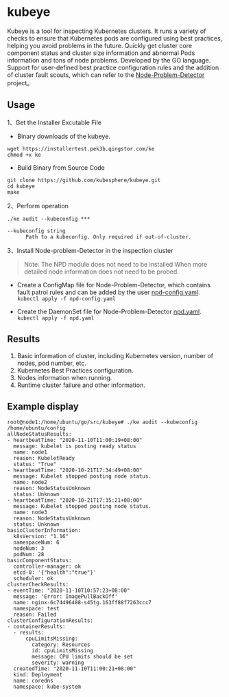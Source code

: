 # kubeye

Kubeye is a tool for inspecting Kubernetes clusters. It runs a variety of checks to ensure that Kubernetes pods are configured using best practices, helping you avoid problems in the future. 
Quickly get cluster core component status and cluster size information and abnormal Pods information and tons of node problems. Developed by the GO language. Support for user-defined best practice configuration rules and the addition of cluster fault scouts, which can refer to the [Node-Problem-Detector](https://github.com/kubernetes/node-problem-detector) project。

## Usage

1、Get the Installer Excutable File
* Binary downloads of the kubeye.
```shell script
wget https://installertest.pek3b.qingstor.com/ke
chmod +x ke
```
* Build Binary from Source Code
```shell script
git clone https://github.com/kubesphere/kubeye.git
cd kubeye 
make
```
2、Perform operation
```shell script
./ke audit --kubeconfig ***

--kubeconfig string
      Path to a kubeconfig. Only required if out-of-cluster.
```

3、Install Node-problem-Detector in the inspection cluster

> Note: The NPD module does not need to be installed When more detailed node information does not need to be probed.

* Create a ConfigMap file for Node-Problem-Detector, which contains fault patrol rules and can be added by the user  [npd-config.yaml](./docs/npd-config.yaml).  
`kubectl apply -f npd-config.yaml`

* Create the DaemonSet file for Node-Problem-Detector  [npd.yaml](./docs/npd.yaml).  
`kubectl apply -f npd.yaml`

## Results

1. Basic information of cluster, including Kubernetes version, number of nodes, pod number, etc.
2. Kubernetes Best Practices configuration.
3. Nodes information when running.
4. Runtime cluster failure and other information.

## Example display
```
root@node1:/home/ubuntu/go/src/kubeye# ./ke audit --kubeconfig /home/ubuntu/config
allNodeStatusResults:
- heartbeatTime: "2020-11-10T11:00:19+08:00"
  message: kubelet is posting ready status
  name: node1
  reason: KubeletReady
  status: "True"
- heartbeatTime: "2020-10-21T17:34:49+08:00"
  message: Kubelet stopped posting node status.
  name: node2
  reason: NodeStatusUnknown
  status: Unknown
- heartbeatTime: "2020-10-21T17:35:21+08:00"
  message: Kubelet stopped posting node status.
  name: node3
  reason: NodeStatusUnknown
  status: Unknown
basicClusterInformation:
  k8sVersion: "1.16"
  namespaceNum: 6
  nodeNum: 3
  podNum: 28
basicComponentStatus:
  controller-manager: ok
  etcd-0: '{"health":"true"}'
  scheduler: ok
clusterCheckResults:
- eventTime: "2020-11-10T10:57:23+08:00"
  message: 'Error: ImagePullBackOff'
  name: nginx-6c74496488-s45tg.163ff88f7263ccc7
  namespace: test
  reason: Failed
clusterConfigurationResults:
- containerResults:
  - results:
      cpuLimitsMissing:
        category: Resources
        id: cpuLimitsMissing
        message: CPU limits should be set
        severity: warning
  createdTime: "2020-11-10T11:00:21+08:00"
  kind: Deployment
  name: coredns
  namespace: kube-system
```